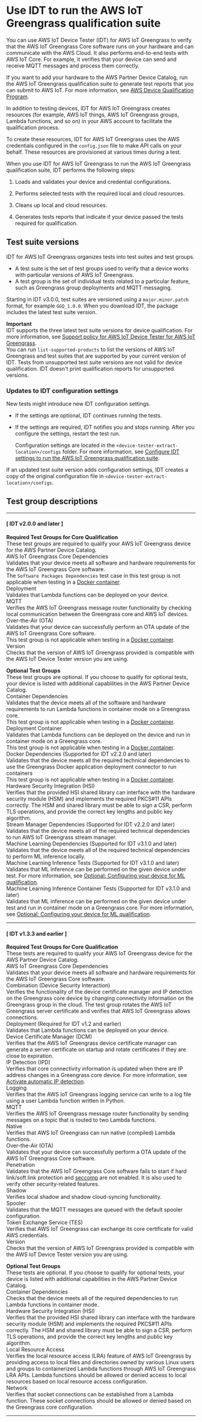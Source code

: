 # Use IDT to run the AWS IoT Greengrass qualification suite<a name="idt-gg-qualification"></a>

You can use AWS IoT Device Tester \(IDT\) for AWS IoT Greengrass to verify that the AWS IoT Greengrass Core software runs on your hardware and can communicate with the AWS Cloud\. It also performs end\-to\-end tests with AWS IoT Core\. For example, it verifies that your device can send and receive MQTT messages and process them correctly\. 

If you want to add your hardware to the AWS Partner Device Catalog, run the AWS IoT Greengrass qualification suite to generate test reports that you can submit to AWS IoT\. For more information, see [AWS Device Qualification Program](https://aws.amazon.com/partners/dqp/)\. 

In addition to testing devices, IDT for AWS IoT Greengrass creates resources \(for example, AWS IoT things, AWS IoT Greengrass groups, Lambda functions, and so on\) in your AWS account to facilitate the qualification process\.

<a name="idt-aws-credentials"></a>To create these resources, IDT for AWS IoT Greengrass uses the AWS credentials configured in the `config.json` file to make API calls on your behalf\. These resources are provisioned at various times during a test\.

When you use IDT for AWS IoT Greengrass to run the AWS IoT Greengrass qualification suite, IDT performs the following steps:

1. Loads and validates your device and credential configurations\.

1. Performs selected tests with the required local and cloud resources\.

1. Cleans up local and cloud resources\.

1. Generates tests reports that indicate if your device passed the tests required for qualification\.

## Test suite versions<a name="idt-test-suite-versions"></a>

IDT for AWS IoT Greengrass organizes tests into test suites and test groups\.<a name="idt-test-suites-groups"></a>
+ A test suite is the set of test groups used to verify that a device works with particular versions of AWS IoT Greengrass\.
+ A test group is the set of individual tests related to a particular feature, such as Greengrass group deployments and MQTT messaging\.

Starting in IDT v3\.0\.0, test suites are versioned using a `major.minor.patch` format, for example `GGQ_1.0.0`\. When you download IDT, the package includes the latest test suite version\.

**Important**  
IDT supports the three latest test suite versions for device qualification\. For more information, see [Support policy for AWS IoT Device Tester for AWS IoT Greengrass](idt-support-policy.md)\.  
You can run `list-supported-products` to list the versions of AWS IoT Greengrass and test suites that are supported by your current version of IDT\. Tests from unsupported test suite versions are not valid for device qualification\. IDT doesn't print qualification reports for unsupported versions\.

### Updates to IDT configuration settings<a name="idt-test-suite-versions-config-changes"></a>

New tests might introduce new IDT configuration settings\.
+ If the settings are optional, IDT continues running the tests\.
+ If the settings are required, IDT notifies you and stops running\. After you configure the settings, restart the test run\.

  Configuration settings are located in the `<device-tester-extract-location>/configs` folder\. For more information, see [Configure IDT settings to run the AWS IoT Greengrass qualification suite](set-config.md)\.

If an updated test suite version adds configuration settings, IDT creates a copy of the original configuration file in `<device-tester-extract-location>/configs`\.

## Test group descriptions<a name="dt-test-groups"></a>

------
#### [ IDT v2\.0\.0 and later ]

**Required Test Groups for Core Qualification**  
These test groups are required to qualify your AWS IoT Greengrass device for the AWS Partner Device Catalog\.    
AWS IoT Greengrass Core Dependencies  
Validates that your device meets all software and hardware requirements for the AWS IoT Greengrass Core software\.  
The `Software Packages Dependencies` test case in this test group is not applicable when testing in a [Docker container](docker-config-setup.md)\.  
Deployment  
Validates that Lambda functions can be deployed on your device\.  
MQTT  
Verifies the AWS IoT Greengrass message router functionality by checking local communication between the Greengrass core and AWS IoT devices\.  
Over\-the\-Air \(OTA\)  
Validates that your device can successfully perform an OTA update of the AWS IoT Greengrass Core software\.  
<a name="n-a-docker"></a>This test group is not applicable when testing in a [Docker container](docker-config-setup.md)\.  
Version  
Checks that the version of AWS IoT Greengrass provided is compatible with the AWS IoT Device Tester version you are using\.

**Optional Test Groups**  
These test groups are optional\. If you choose to qualify for optional tests, your device is listed with additional capabilities in the AWS Partner Device Catalog\.    
Container Dependencies  
<a name="description-container"></a>Validates that the device meets all of the software and hardware requirements to run Lambda functions in container mode on a Greengrass core\.  
<a name="n-a-docker"></a>This test group is not applicable when testing in a [Docker container](docker-config-setup.md)\.  
Deployment Container  
<a name="description-deployment-container"></a>Validates that Lambda functions can be deployed on the device and run in container mode on a Greengrass core\.  
<a name="n-a-docker"></a>This test group is not applicable when testing in a [Docker container](docker-config-setup.md)\.  
Docker Dependencies \(Supported for IDT v2\.2\.0 and later\)  
<a name="description-docker"></a>Validates that the device meets all the required technical dependencies to use the Greengrass Docker application deployment connector to run containers  
<a name="n-a-docker"></a>This test group is not applicable when testing in a [Docker container](docker-config-setup.md)\.  
Hardware Security Integration \(HSI\)  
<a name="description-hsi"></a>Verifies that the provided HSI shared library can interface with the hardware security module \(HSM\) and implements the required PKCS\#11 APIs correctly\. The HSM and shared library must be able to sign a CSR, perform TLS operations, and provide the correct key lengths and public key algorithm\.  
Stream Manager Dependencies \(Supported for IDT v2\.2\.0 and later\)  
<a name="description-sm"></a>Validates that the device meets all of the required technical dependencies to run AWS IoT Greengrass stream manager\.  
Machine Learning Dependencies \(Supported for IDT v3\.1\.0 and later\)  
<a name="description-ml"></a>Validates that the device meets all of the required technical dependencies to perform ML inference locally\.  
Machine Learning Inference Tests \(Supported for IDT v3\.1\.0 and later\)  
<a name="description-mlit"></a>Validates that ML inference can be performed on the given device under test\. For more information, see [Optional: Configuring your device for ML qualification](idt-ml-qualification.md)\.  
Machine Learning Inference Container Tests \(Supported for IDT v3\.1\.0 and later\)  
<a name="description-mlict"></a>Validates that ML inference can be performed on the given device under test and run in container mode on a Greengrass core\. For more information, see [Optional: Configuring your device for ML qualification](idt-ml-qualification.md)\.

------
#### [ IDT v1\.3\.3 and earlier ]

**Required Test Groups for Core Qualification**  
These tests are required to qualify your AWS IoT Greengrass device for the AWS Partner Device Catalog\.    
AWS IoT Greengrass Core Dependencies  
Validates that your device meets all software and hardware requirements for the AWS IoT Greengrass Core software\.  
Combination \(Device Security Interaction\)  
Verifies the functionality of the device certificate manager and IP detection on the Greengrass core device by changing connectivity information on the Greengrass group in the cloud\. The test group rotates the AWS IoT Greengrass server certificate and verifies that AWS IoT Greengrass allows connections\.  
Deployment \(Required for IDT v1\.2 and earlier\)  
Validates that Lambda functions can be deployed on your device\.  
Device Certificate Manager \(DCM\)  
Verifies that the AWS IoT Greengrass device certificate manager can generate a server certificate on startup and rotate certificates if they are close to expiration\.  
IP Detection \(IPD\)  
Verifies that core connectivity information is updated when there are IP address changes in a Greengrass core device\. For more information, see [Activate automatic IP detection](gg-core.md#ip-auto-detect)\.  
Logging  
Verifies that the AWS IoT Greengrass logging service can write to a log file using a user Lambda function written in Python\.  
MQTT  
Verifies the AWS IoT Greengrass message router functionality by sending messages on a topic that is routed to two Lambda functions\.   
Native  
Verifies that AWS IoT Greengrass can run native \(compiled\) Lambda functions\.  
Over\-the\-Air \(OTA\)  
Validates that your device can successfully perform a OTA update of the AWS IoT Greengrass Core software\.  
Penetration  
Validates that the AWS IoT Greengrass Core software fails to start if hard link/soft link protection and [seccomp](https://www.kernel.org/doc/Documentation/prctl/seccomp_filter.txt) are not enabled\. It is also used to verify other security\-related features\.  
Shadow  
Verifies local shadow and shadow cloud\-syncing functionality\.  
Spooler  
Validates that the MQTT messages are queued with the default spooler configuration\.  
Token Exchange Service \(TES\)  
Verifies that AWS IoT Greengrass can exchange its core certificate for valid AWS credentials\.  
Version  
Checks that the version of AWS IoT Greengrass provided is compatible with the AWS IoT Device Tester version you are using\.

**Optional Test Groups**  
These tests are optional\. If you choose to qualify for optional tests, your device is listed with additional capabilities in the AWS Partner Device Catalog\.    
Container Dependencies  
Checks that the device meets all of the required dependencies to run Lambda functions in container mode\.  
Hardware Security Integration \(HSI\)  
Verifies that the provided HSI shared library can interface with the hardware security module \(HSM\) and implements the required PKCS\#11 APIs correctly\. The HSM and shared library must be able to sign a CSR, perform TLS operations, and provide the correct key lengths and public key algorithm\.  
Local Resource Access  
Verifies the local resource access \(LRA\) feature of AWS IoT Greengrass by providing access to local files and directories owned by various Linux users and groups to containerized Lambda functions through AWS IoT Greengrass LRA APIs\. Lambda functions should be allowed or denied access to local resources based on local resource access configuration\.  
Network  
Verifies that socket connections can be established from a Lambda function\. These socket connections should be allowed or denied based on the Greengrass core configuration\.

------